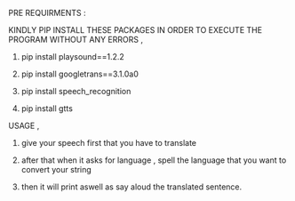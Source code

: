 
PRE REQUIRMENTS :


KINDLY PIP INSTALL THESE PACKAGES IN ORDER TO EXECUTE THE PROGRAM WITHOUT ANY ERRORS ,



1. pip install playsound==1.2.2

2. pip install googletrans==3.1.0a0

3. pip install speech_recognition

4. pip install gtts



USAGE ,

1. give your speech first that you have to translate

2. after that when it asks for language ,  spell the language that you want to convert your string

3. then it will print aswell as say aloud the translated sentence.

